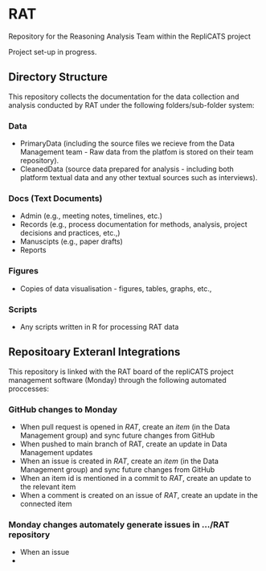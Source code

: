 # RAT
Repository for the Reasoning Analysis Team within the RepliCATS project

Project set-up in progress.

## Directory Structure
This repository collects the documentation for the data collection and analysis conducted by RAT under the following folders/sub-folder system:

### Data 
- PrimaryData (including the source files we recieve from the Data Management team - Raw data from the platfom is stored on their team repository). 
- CleanedData (source data prepared for analysis - including both platform textual data and any other textual sources such as interviews). 

### Docs (Text Documents)
- Admin (e.g., meeting notes, timelines, etc.)
- Records (e.g., process documentation for methods, analysis, project decisions and practices, etc.,)
- Manuscipts (e.g., paper drafts)
- Reports 

### Figures 
- Copies of data visualisation - figures, tables, graphs, etc., 

### Scripts  
- Any scripts written in R for processing RAT data 

## Repositoary Exteranl Integrations 
This repository is linked with the RAT board of the repliCATS project management software (Monday) through the following automated proccesses: 
### GitHub changes to Monday 
- When pull request is opened in *RAT*, create an *item* (in the Data Management group) and sync future changes from GitHub
- When pushed to main branch of RAT, create an update in Data Management updates
- When an issue is created in *RAT*, create an *item* (in the Data Management group) and sync future changes from GitHub
- When an item id is mentioned in a commit to *RAT*, create an update to the relevant item
- When a comment is created on an issue of *RAT*, create an update in the connected item
### Monday changes automately generate issues in .../RAT repository
- When an issue
- 
